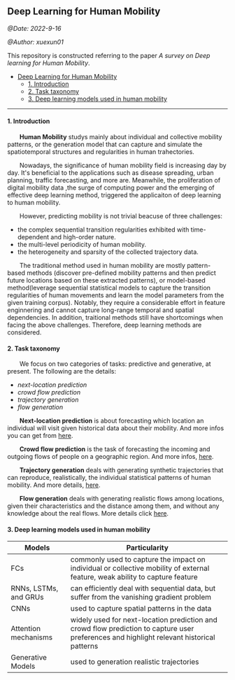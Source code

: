 ## Deep Learning for Human Mobility

*@Date: 2022-9-16*

*@Author: xuexun01*

This repository is constructed referring to the paper *A survey on Deep learning for Human Mobility*.

- [Deep Learning for Human Mobility](#deep-learning-for-human-mobility)
    - [1. Introduction](#1-introduction)
    - [2. Task taxonomy](#2-task-taxonomy)
    - [3. Deep learning models used in human mobility](#3-deep-learning-models-used-in-human-mobility)


***

#### 1. Introduction

&emsp;&emsp;**Human Mobility** studys mainly about individual and collective mobility patterns, or the generation model that can capture and simulate the spatiotemporal structures and regularities in human trahectories.

&emsp;&emsp;Nowadays, the significance of human mobility field is increasing day by day. It's beneficial to the applications such as disease spreading, urban planning, traffic forecasting, and more are. Meanwhile, the proliferation of digital mobility data ,the surge of computing power and the emerging of effective deep learning method, triggered the applicaiton of deep learning to human mobility.

&emsp;&emsp;However, predicting mobility is not trivial beacuse of three challenges:

* the complex sequential transition regularities exhibited with time-dependent and high-order nature.
* the multi-level periodicity of human mobility.
* the heterogeneity and sparsity of the collected trajectory data.

&emsp;&emsp;The traditional method used in human mobility are mostly pattern-based methods (discover pre-defined mobility patterns and then predict future locations based on these extracted patterns), or model-based method(leverage sequential statistical models to capture the transition regularities of human movements and learn the model parameters from the given training corpus). Notably, they require a considerable effort in feature enginnering and cannot capture long-range temporal and spatial dependencies. In addition, traitional methods still have shortcomings when facing the above challenges. Therefore, deep learning methods are considered.

#### 2. Task taxonomy

&emsp;&emsp;We focus on two categories of tasks: predictive and generative, at present. The following  are the details:

* *next-location prediction*
* *crowd flow prediction*
* *trajectory generation*
* *flow generation*

&emsp;&emsp;**Next-location prediction** is about forecasting which location an individual will visit given historical data about their mobility. And more infos you can get from [here](https://github.com/xuexun01/DL4HM/tree/main/next-location%20prediction).

&emsp;&emsp;**Crowd flow prediction** is the task of forecasting the incoming and outgoing flows of people on a geographic region. And more infos, [here](https://github.com/xuexun01/DL4HM/tree/main/crowd%20flow%20prediction).

&emsp;&emsp;**Trajectory generation** deals with generating synthetic trajectories that can reproduce, realistically, the individual statistical patterns of human mobility. And more details, [here](https://github.com/xuexun01/DL4HM/tree/main/trajectory%20generation).

&emsp;&emsp;**Flow generation** deals with generating realistic flows among locations, given their characteristics and the distance among them, and without any knowledge about the real flows. More details click [here](https://github.com/xuexun01/DL4HM/tree/main/flow%20generation).

#### 3. Deep learning models used in human mobility

|Models|Particularity|
|---|---|
|FCs|commonly used to capture the impact on individual or collective mobility of external feature, weak ability to capture feature|
|RNNs, LSTMs, and GRUs|can efficiently deal with sequential data, but suffer from the vanishing gradient problem|
|CNNs|used to capture spatial patterns in the data|
|Attention mechanisms|widely used for next-location prediction and crowd flow prediction to capture user preferences and highlight relevant historical patterns|
|Generative Models|used to generation realistic trajectories|